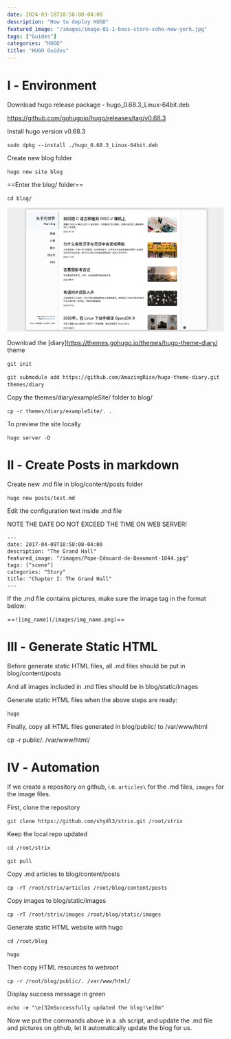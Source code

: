 ```yaml
---
date: 2024-03-18T10:58:08-04:00
description: "How to deploy HUGO"
featured_image: "/images/image-01-1-boss-store-soho-new-york.jpg"
tags: ["Guides"]
categories: "HUGO"
title: "HUGO Guides"
---
```


# Ⅰ - Environment

Download hugo release package - hugo_0.68.3_Linux-64bit.deb 

<https://github.com/gohugoio/hugo/releases/tag/v0.68.3>



Install hugo version v0.68.3

`sudo dpkg --install ./hugo_0.68.3_Linux-64bit.deb`



Create new blog folder

`hugo new site blog`



==Enter the blog/ folder==

`cd blog/`



![hugo_preview](/images/hugo_preview.jpg)

Download the [diary]<https://themes.gohugo.io/themes/hugo-theme-diary/> theme

`git init`

`git submodule add https://github.com/AmazingRise/hugo-theme-diary.git themes/diary`



Copy the themes/diary/exampleSite/ folder to blog/

`cp -r themes/diary/exampleSite/. .`



To preview the site locally

`hugo server -D`



# Ⅱ - Create Posts in markdown

Create new .md file in blog/content/posts folder

`hugo new posts/test.md`



Edit the configuration text inside .md file

NOTE THE DATE DO NOT EXCEED THE TIME ON WEB SERVER!
```
---
date: 2017-04-09T10:58:08-04:00
description: "The Grand Hall"
featured_image: "/images/Pope-Edouard-de-Beaumont-1844.jpg"
tags: ["scene"]
categories: "Story"
title: "Chapter I: The Grand Hall"
---
```




If the .md file contains pictures, make sure the image tag in the format below:

==`![img_name](/images/img_name.png)`==



# Ⅲ - Generate Static HTML

Before generate static HTML files, all .md files should be put in blog/content/posts

And all images included in .md files should be in blog/static/images



Generate static HTML files when the above steps are ready:

`hugo`



Finally, copy all HTML files generated in blog/public/ to /var/www/html

cp -r public/. /var/www/html/



# Ⅳ - Automation

If we create a repository on github, i.e. `articles\`  for the .md files, `images` for the image files.



First, clone the repository

 `git clone https://github.com/shydl3/strix.git /root/strix`



Keep the local repo updated

`cd /root/strix`

`git pull`



Copy .md articles to blog/content/posts

`cp -rT /root/strix/articles /root/blog/content/posts`

Copy images to blog/static/images

`cp -rT /root/strix/images /root/blog/static/images`



Generate static HTML website with hugo

`cd /root/blog`

`hugo`



Then copy HTML resources to webroot

`cp -r /root/blog/public/. /var/www/html/`



Display success message in green

`echo -e "\e[32mSuccessfully updated the blog!\e[0m"`



Now we put the commands above in a .sh script, and update the .md file and pictures on github, let it automatically update the blog for us.
